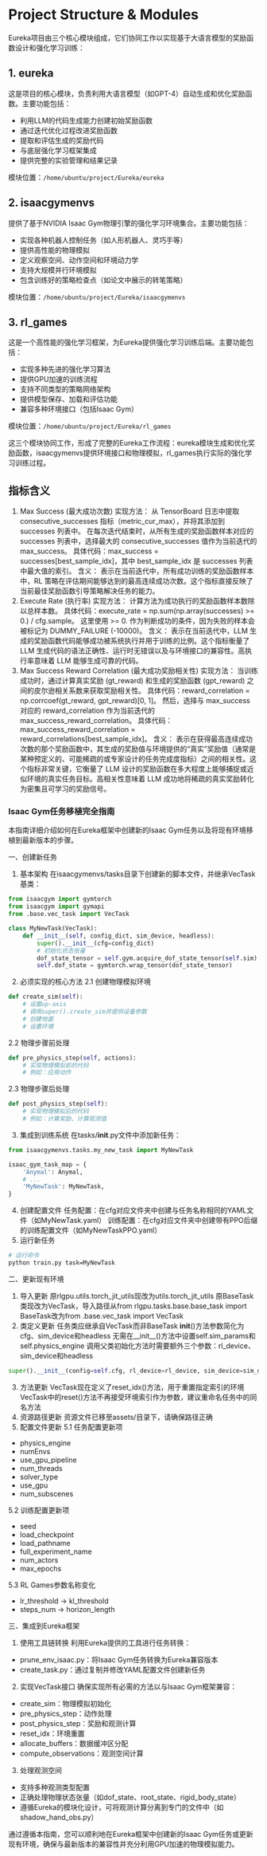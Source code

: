 # Project Structure & Modules

Eureka项目由三个核心模块组成，它们协同工作以实现基于大语言模型的奖励函数设计和强化学习训练：

## 1. eureka
这是项目的核心模块，负责利用大语言模型（如GPT-4）自动生成和优化奖励函数。主要功能包括：
- 利用LLM的代码生成能力创建初始奖励函数
- 通过迭代优化过程改进奖励函数
- 提取和评估生成的奖励代码
- 与底层强化学习框架集成
- 提供完整的实验管理和结果记录

模块位置：`/home/ubuntu/project/Eureka/eureka`

## 2. isaacgymenvs
提供了基于NVIDIA Isaac Gym物理引擎的强化学习环境集合。主要功能包括：
- 实现各种机器人控制任务（如人形机器人、灵巧手等）
- 提供高性能的物理模拟
- 定义观察空间、动作空间和环境动力学
- 支持大规模并行环境模拟
- 包含训练好的策略检查点（如论文中展示的转笔策略）

模块位置：`/home/ubuntu/project/Eureka/isaacgymenvs`

## 3. rl_games
这是一个高性能的强化学习框架，为Eureka提供强化学习训练后端。主要功能包括：
- 实现多种先进的强化学习算法
- 提供GPU加速的训练流程
- 支持不同类型的策略网络架构
- 提供模型保存、加载和评估功能
- 兼容多种环境接口（包括Isaac Gym）

模块位置：`/home/ubuntu/project/Eureka/rl_games`

这三个模块协同工作，形成了完整的Eureka工作流程：eureka模块生成和优化奖励函数，isaacgymenvs提供环境接口和物理模拟，rl_games执行实际的强化学习训练过程。



## 指标含义

1. Max Success (最大成功次数)
实现方法：
从 TensorBoard 日志中提取 consecutive_successes 指标（metric_cur_max），并将其添加到 successes 列表中。
在每次迭代结束时，从所有生成的奖励函数样本对应的 successes 列表中，选择最大的 consecutive_successes 值作为当前迭代的 max_success。
具体代码：max_success = successes[best_sample_idx]，其中 best_sample_idx 是 successes 列表中最大值的索引。
含义： 表示在当前迭代中，所有成功训练的奖励函数样本中，RL 策略在评估期间能够达到的最高连续成功次数。这个指标直接反映了当前最佳奖励函数引导策略解决任务的能力。
2. Execute Rate (执行率)
实现方法：
计算方法为成功执行的奖励函数样本数除以总样本数。
具体代码：execute_rate = np.sum(np.array(successes) >= 0.) / cfg.sample。
这里使用 >= 0. 作为判断成功的条件，因为失败的样本会被标记为 DUMMY_FAILURE (-10000)。
含义： 表示在当前迭代中，LLM 生成的奖励函数代码能够成功被系统执行并用于训练的比例。这个指标衡量了 LLM 生成代码的语法正确性、运行时无错误以及与环境接口的兼容性。高执行率意味着 LLM 能够生成可靠的代码。
3. Max Success Reward Correlation (最大成功奖励相关性)
实现方法：
当训练成功时，通过计算真实奖励 (gt_reward) 和生成的奖励函数 (gpt_reward) 之间的皮尔逊相关系数来获取奖励相关性。
具体代码：reward_correlation = np.corrcoef(gt_reward, gpt_reward)[0, 1]。
然后，选择与 max_success 对应的 reward_correlation 作为当前迭代的 max_success_reward_correlation。
具体代码：max_success_reward_correlation = reward_correlations[best_sample_idx]。
含义： 表示在获得最高连续成功次数的那个奖励函数中，其生成的奖励值与环境提供的“真实”奖励值（通常是某种预定义的、可能稀疏的或专家设计的任务完成度指标）之间的相关性。这个指标非常关键，它衡量了 LLM 设计的奖励函数在多大程度上能够捕捉或近似环境的真实任务目标。高相关性意味着 LLM 成功地将稀疏的真实奖励转化为密集且可学习的奖励信号。



### Isaac Gym任务移植完全指南
本指南详细介绍如何在Eureka框架中创建新的Isaac Gym任务以及将现有环境移植到最新版本的步骤。

一、创建新任务
1. 基本架构
在isaacgymenvs/tasks目录下创建新的脚本文件，并继承VecTask基类：

```python
from isaacgym import gymtorch
from isaacgym import gymapi
from .base.vec_task import VecTask

class MyNewTask(VecTask):
    def __init__(self, config_dict, sim_device, headless):
        super().__init__(cfg=config_dict)
        # 初始化状态张量
        dof_state_tensor = self.gym.acquire_dof_state_tensor(self.sim)
        self.dof_state = gymtorch.wrap_tensor(dof_state_tensor)
```
2. 必须实现的核心方法
2.1 创建物理模拟环境
```python
def create_sim(self):
    # 设置up-axis
    # 调用super().create_sim并提供设备参数
    # 创建地面
    # 设置环境
```
2.2 物理步骤前处理
```python
def pre_physics_step(self, actions):
    # 实现物理模拟前的代码
    # 例如：应用动作
```
2.3 物理步骤后处理
```python
def post_physics_step(self):
    # 实现物理模拟后的代码
    # 例如：计算奖励、计算观测值
```
3. 集成到训练系统
在tasks/__init__.py文件中添加新任务：

```python
from isaacgymenvs.tasks.my_new_task import MyNewTask

isaac_gym_task_map = {
    'Anymal': Anymal,
    # ...
    'MyNewTask': MyNewTask,
}
```
4. 创建配置文件
任务配置：在cfg对应文件夹中创建与任务名称相同的YAML文件（如MyNewTask.yaml）
训练配置：在cfg对应文件夹中创建带有PPO后缀的训练配置文件（如MyNewTaskPPO.yaml）
5. 运行新任务
```bash
# 运行命令
python train.py task=MyNewTask
```
二、更新现有环境
1. 导入更新
原rlgpu.utils.torch_jit_utils现改为utils.torch_jit_utils
原BaseTask类现改为VecTask，导入路径从from rlgpu.tasks.base.base_task import BaseTask改为from .base.vec_task import VecTask
2. 类定义更新
任务类应继承自VecTask而非BaseTask
__init__()方法参数简化为cfg、sim_device和headless
无需在__init__()方法中设置self.sim_params和self.physics_engine
调用父类初始化方法时需要额外三个参数：rl_device、sim_device和headless
```python
super().__init__(config=self.cfg, rl_device=rl_device, sim_device=sim_device, headless=headless)
```
3. 方法更新
VecTask现在定义了reset_idx()方法，用于重置指定索引的环境
VecTask中的reset()方法不再接受环境索引作为参数，建议重命名任务中的同名方法
4. 资源路径更新
资源文件已移至assets/目录下，请确保路径正确
5. 配置文件更新
5.1 任务配置更新项
- physics_engine
- numEnvs
- use_gpu_pipeline
- num_threads
- solver_type
- use_gpu
- num_subscenes

5.2 训练配置更新项
- seed
- load_checkpoint
- load_pathname
- full_experiment_name
- num_actors
- max_epochs

5.3 RL Games参数名称变化
- lr_threshold → kl_threshold
- steps_num → horizon_length

三、集成到Eureka框架
1. 使用工具链转换
利用Eureka提供的工具进行任务转换：
- prune_env_isaac.py：将Isaac Gym任务转换为Eureka兼容版本
- create_task.py：通过复制并修改YAML配置文件创建新任务

2. 实现VecTask接口
确保实现所有必需的方法以与Isaac Gym框架兼容：
- create_sim：物理模拟初始化
- pre_physics_step：动作处理
- post_physics_step：奖励和观测计算
- reset_idx：环境重置
- allocate_buffers：数据缓冲区分配
- compute_observations：观测空间计算

3. 处理观测空间
- 支持多种观测类型配置
- 正确处理物理状态张量（如dof_state、root_state、rigid_body_state）
- 遵循Eureka的模块化设计，可将观测计算分离到专门的文件中（如shadow_hand_obs.py）

通过遵循本指南，您可以顺利地在Eureka框架中创建新的Isaac Gym任务或更新现有环境，确保与最新版本的兼容性并充分利用GPU加速的物理模拟能力。